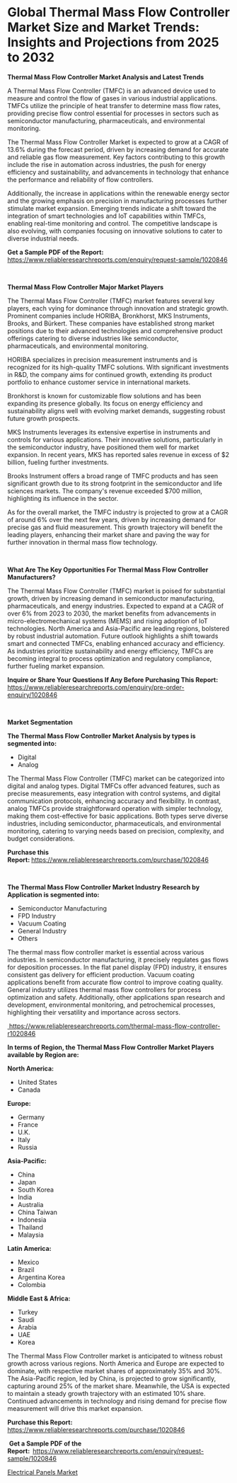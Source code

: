 <p><h1>Global Thermal Mass Flow Controller Market Size and Market Trends: Insights and Projections from 2025 to 2032</h1></p><p><strong>Thermal Mass Flow Controller Market Analysis and Latest Trends</strong></p>
<p><p>A Thermal Mass Flow Controller (TMFC) is an advanced device used to measure and control the flow of gases in various industrial applications. TMFCs utilize the principle of heat transfer to determine mass flow rates, providing precise flow control essential for processes in sectors such as semiconductor manufacturing, pharmaceuticals, and environmental monitoring.</p><p>The Thermal Mass Flow Controller Market is expected to grow at a CAGR of 13.6% during the forecast period, driven by increasing demand for accurate and reliable gas flow measurement. Key factors contributing to this growth include the rise in automation across industries, the push for energy efficiency and sustainability, and advancements in technology that enhance the performance and reliability of flow controllers. </p><p>Additionally, the increase in applications within the renewable energy sector and the growing emphasis on precision in manufacturing processes further stimulate market expansion. Emerging trends indicate a shift toward the integration of smart technologies and IoT capabilities within TMFCs, enabling real-time monitoring and control. The competitive landscape is also evolving, with companies focusing on innovative solutions to cater to diverse industrial needs.</p></p>
<p><strong>Get a Sample PDF of the Report:&nbsp;</strong> <a href="https://www.reliableresearchreports.com/enquiry/request-sample/1020846?utm_campaign=2463&utm_medium=2&utm_source=Github&utm_content=ia&utm_term=21022025&utm_id=thermal-mass-flow-controller">https://www.reliableresearchreports.com/enquiry/request-sample/1020846</a></p>
<p>&nbsp;</p>
<p><strong>Thermal Mass Flow Controller Major Market Players</strong></p>
<p><p>The Thermal Mass Flow Controller (TMFC) market features several key players, each vying for dominance through innovation and strategic growth. Prominent companies include HORIBA, Bronkhorst, MKS Instruments, Brooks, and Bürkert. These companies have established strong market positions due to their advanced technologies and comprehensive product offerings catering to diverse industries like semiconductor, pharmaceuticals, and environmental monitoring.</p><p>HORIBA specializes in precision measurement instruments and is recognized for its high-quality TMFC solutions. With significant investments in R&D, the company aims for continued growth, extending its product portfolio to enhance customer service in international markets.</p><p>Bronkhorst is known for customizable flow solutions and has been expanding its presence globally. Its focus on energy efficiency and sustainability aligns well with evolving market demands, suggesting robust future growth prospects.</p><p>MKS Instruments leverages its extensive expertise in instruments and controls for various applications. Their innovative solutions, particularly in the semiconductor industry, have positioned them well for market expansion. In recent years, MKS has reported sales revenue in excess of $2 billion, fueling further investments.</p><p>Brooks Instrument offers a broad range of TMFC products and has seen significant growth due to its strong footprint in the semiconductor and life sciences markets. The company's revenue exceeded $700 million, highlighting its influence in the sector.</p><p>As for the overall market, the TMFC industry is projected to grow at a CAGR of around 6% over the next few years, driven by increasing demand for precise gas and fluid measurement. This growth trajectory will benefit the leading players, enhancing their market share and paving the way for further innovation in thermal mass flow technology.</p></p>
<p>&nbsp;</p>
<p><strong>What Are The Key Opportunities For Thermal Mass Flow Controller Manufacturers?</strong></p>
<p><p>The Thermal Mass Flow Controller (TMFC) market is poised for substantial growth, driven by increasing demand in semiconductor manufacturing, pharmaceuticals, and energy industries. Expected to expand at a CAGR of over 6% from 2023 to 2030, the market benefits from advancements in micro-electromechanical systems (MEMS) and rising adoption of IoT technologies. North America and Asia-Pacific are leading regions, bolstered by robust industrial automation. Future outlook highlights a shift towards smart and connected TMFCs, enabling enhanced accuracy and efficiency. As industries prioritize sustainability and energy efficiency, TMFCs are becoming integral to process optimization and regulatory compliance, further fueling market expansion.</p></p>
<p><strong>Inquire or Share Your Questions If Any Before Purchasing This Report:</strong> <a href="https://www.reliableresearchreports.com/enquiry/pre-order-enquiry/1020846?utm_campaign=2463&utm_medium=2&utm_source=Github&utm_content=ia&utm_term=21022025&utm_id=thermal-mass-flow-controller">https://www.reliableresearchreports.com/enquiry/pre-order-enquiry/1020846</a></p>
<p>&nbsp;</p>
<p><strong>Market Segmentation</strong></p>
<p><strong>The Thermal Mass Flow Controller Market Analysis by types is segmented into:</strong></p>
<p><ul><li>Digital</li><li>Analog</li></ul></p>
<p><p>The Thermal Mass Flow Controller (TMFC) market can be categorized into digital and analog types. Digital TMFCs offer advanced features, such as precise measurements, easy integration with control systems, and digital communication protocols, enhancing accuracy and flexibility. In contrast, analog TMFCs provide straightforward operation with simpler technology, making them cost-effective for basic applications. Both types serve diverse industries, including semiconductor, pharmaceuticals, and environmental monitoring, catering to varying needs based on precision, complexity, and budget considerations.</p></p>
<p><strong>Purchase this Report:&nbsp;</strong><a href="https://www.reliableresearchreports.com/purchase/1020846?utm_campaign=2463&utm_medium=2&utm_source=Github&utm_content=ia&utm_term=21022025&utm_id=thermal-mass-flow-controller">https://www.reliableresearchreports.com/purchase/1020846</a></p>
<p>&nbsp;</p>
<p><strong>The Thermal Mass Flow Controller Market Industry Research by Application is segmented into:</strong></p>
<p><ul><li>Semiconductor Manufacturing</li><li>FPD Industry</li><li>Vacuum Coating</li><li>General Industry</li><li>Others</li></ul></p>
<p><p>The thermal mass flow controller market is essential across various industries. In semiconductor manufacturing, it precisely regulates gas flows for deposition processes. In the flat panel display (FPD) industry, it ensures consistent gas delivery for efficient production. Vacuum coating applications benefit from accurate flow control to improve coating quality. General industry utilizes thermal mass flow controllers for process optimization and safety. Additionally, other applications span research and development, environmental monitoring, and petrochemical processes, highlighting their versatility and importance across sectors.</p></p>
<p><a href="https://www.reliableresearchreports.com/thermal-mass-flow-controller-r1020846?utm_campaign=2463&utm_medium=2&utm_source=Github&utm_content=ia&utm_term=21022025&utm_id=thermal-mass-flow-controller">&nbsp;https://www.reliableresearchreports.com/thermal-mass-flow-controller-r1020846</a></p>
<p><strong>In terms of Region, the Thermal Mass Flow Controller Market Players available by Region are:</strong></p>
<p>
    <p> <strong> North America: </strong>
        <ul>
            <li>United States</li>
            <li>Canada</li>
        </ul>
        </p> 
    <p> <strong> Europe: </strong>
        <ul>
            <li>Germany</li>
            <li>France</li>
            <li>U.K.</li>
            <li>Italy</li>
            <li>Russia</li>
        </ul>
        </p> 
    <p> <strong> Asia-Pacific: </strong>
        <ul>
            <li>China</li>
            <li>Japan</li>
            <li>South Korea</li>
            <li>India</li>
            <li>Australia</li>
            <li>China Taiwan</li>
            <li>Indonesia</li>
            <li>Thailand</li>
            <li>Malaysia</li>
        </ul>
        </p> 
    <p> <strong> Latin America: </strong>
        <ul>
            <li>Mexico</li>
            <li>Brazil</li>
            <li>Argentina Korea</li>
            <li>Colombia</li>
        </ul>
        </p> 
    <p> <strong> Middle East & Africa: </strong>
        <ul>
            <li>Turkey</li>
            <li>Saudi</li>
            <li>Arabia</li>
            <li>UAE</li>
            <li>Korea</li>
        </ul>
    </p>
    </p>
<p><p>The Thermal Mass Flow Controller market is anticipated to witness robust growth across various regions. North America and Europe are expected to dominate, with respective market shares of approximately 35% and 30%. The Asia-Pacific region, led by China, is projected to grow significantly, capturing around 25% of the market share. Meanwhile, the USA is expected to maintain a steady growth trajectory with an estimated 10% share. Continued advancements in technology and rising demand for precise flow measurement will drive this market expansion.</p></p>
<p><strong>Purchase this Report: </strong><a href="https://www.reliableresearchreports.com/purchase/1020846?utm_campaign=2463&utm_medium=2&utm_source=Github&utm_content=ia&utm_term=21022025&utm_id=thermal-mass-flow-controller">https://www.reliableresearchreports.com/purchase/1020846</a></p>
<p>&nbsp;<strong>Get a Sample PDF of the Report:&nbsp;&nbsp;</strong><a href="https://www.reliableresearchreports.com/enquiry/request-sample/1020846?utm_campaign=2463&utm_medium=2&utm_source=Github&utm_content=ia&utm_term=21022025&utm_id=thermal-mass-flow-controller">https://www.reliableresearchreports.com/enquiry/request-sample/1020846</a></p>
<p><strong></strong></p>
<p><p><a href="https://github.com/tumacaakesha78/Market-Research-Report-List-1/blob/main/electrical-panels-market.md?utm_campaign=2463&utm_medium=2&utm_source=Github&utm_content=ia&utm_term=21022025&utm_id=thermal-mass-flow-controller">Electrical Panels Market</a></p></p>